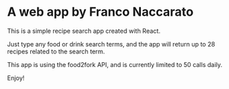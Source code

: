 # A web app by Franco Naccarato

This is a simple recipe search app created with React. 

Just type any food or drink search terms, and the app will return up to 28 recipes related to the search term.

This app is using the food2fork API, and is currently limited to 50 calls daily.

Enjoy!